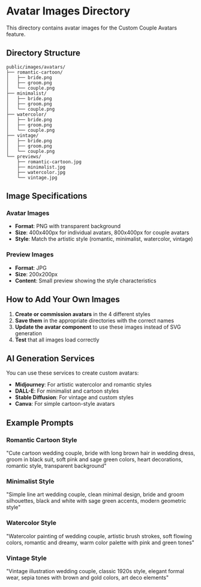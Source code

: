 # Avatar Images Directory

This directory contains avatar images for the Custom Couple Avatars feature.

## Directory Structure

```
public/images/avatars/
├── romantic-cartoon/
│   ├── bride.png
│   ├── groom.png
│   └── couple.png
├── minimalist/
│   ├── bride.png
│   ├── groom.png
│   └── couple.png
├── watercolor/
│   ├── bride.png
│   ├── groom.png
│   └── couple.png
├── vintage/
│   ├── bride.png
│   ├── groom.png
│   └── couple.png
└── previews/
    ├── romantic-cartoon.jpg
    ├── minimalist.jpg
    ├── watercolor.jpg
    └── vintage.jpg
```

## Image Specifications

### Avatar Images
- **Format**: PNG with transparent background
- **Size**: 400x400px for individual avatars, 800x400px for couple avatars
- **Style**: Match the artistic style (romantic, minimalist, watercolor, vintage)

### Preview Images
- **Format**: JPG
- **Size**: 200x200px
- **Content**: Small preview showing the style characteristics

## How to Add Your Own Images

1. **Create or commission avatars** in the 4 different styles
2. **Save them** in the appropriate directories with the correct names
3. **Update the avatar component** to use these images instead of SVG generation
4. **Test** that all images load correctly

## AI Generation Services

You can use these services to create custom avatars:
- **Midjourney**: For artistic watercolor and romantic styles
- **DALL-E**: For minimalist and cartoon styles
- **Stable Diffusion**: For vintage and custom styles
- **Canva**: For simple cartoon-style avatars

## Example Prompts

### Romantic Cartoon Style
"Cute cartoon wedding couple, bride with long brown hair in wedding dress, groom in black suit, soft pink and sage green colors, heart decorations, romantic style, transparent background"

### Minimalist Style
"Simple line art wedding couple, clean minimal design, bride and groom silhouettes, black and white with sage green accents, modern geometric style"

### Watercolor Style
"Watercolor painting of wedding couple, artistic brush strokes, soft flowing colors, romantic and dreamy, warm color palette with pink and green tones"

### Vintage Style
"Vintage illustration wedding couple, classic 1920s style, elegant formal wear, sepia tones with brown and gold colors, art deco elements"
